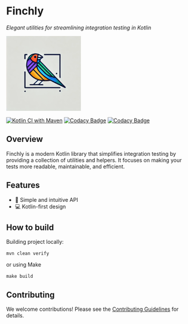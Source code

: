 # Finchly
_Elegant utilities for streamlining integration testing in Kotlin_

<img src="docs/finchly-logo.webp" alt="Logo" height="200" width="200">

[![Kotlin CI with Maven](https://github.com/kpavlov/finchly/actions/workflows/maven.yml/badge.svg?branch=main)](https://github.com/kpavlov/finchly/actions/workflows/maven.yml)
[![Codacy Badge](https://app.codacy.com/project/badge/Grade/3aa0b5847e70494d9795ff98aa14b386)](https://app.codacy.com/gh/kpavlov/finchly/dashboard?utm_source=gh&utm_medium=referral&utm_content=&utm_campaign=Badge_grade)
[![Codacy Badge](https://app.codacy.com/project/badge/Coverage/3aa0b5847e70494d9795ff98aa14b386)](https://app.codacy.com/gh/kpavlov/finchly/dashboard?utm_source=gh&utm_medium=referral&utm_content=&utm_campaign=Badge_coverage)

## Overview

Finchly is a modern Kotlin library that simplifies integration testing by providing a collection of utilities and helpers. It focuses on making your tests more readable, maintainable, and efficient.


## Features

- 🚀 Simple and intuitive API
- 💻 Kotlin-first design

## How to build

Building project locally:
```shell
mvn clean verify
```
or using Make
```shell
make build
```

## Contributing
We welcome contributions! Please see the [Contributing Guidelines](CONTRIBUTING.md) for details.


